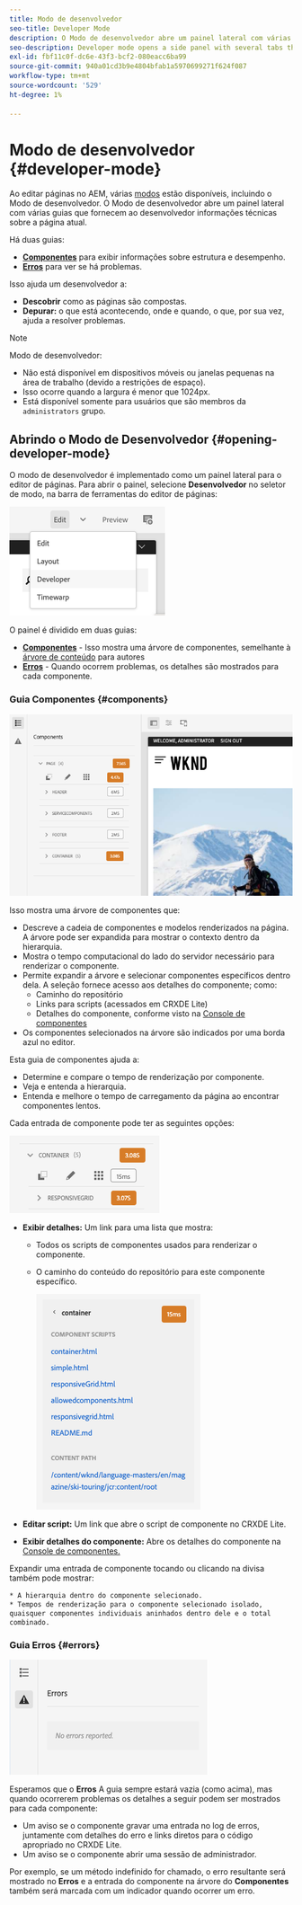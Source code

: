 ```yaml
---
title: Modo de desenvolvedor
seo-title: Developer Mode
description: O Modo de desenvolvedor abre um painel lateral com várias guias que fornecem ao desenvolvedor informações sobre a página atual
seo-description: Developer mode opens a side panel with several tabs that provide a developer with information about the current page
exl-id: fbf11c0f-dc6e-43f3-bcf2-080eacc6ba99
source-git-commit: 940a01cd3b9e4804bfab1a5970699271f624f087
workflow-type: tm+mt
source-wordcount: '529'
ht-degree: 1%

---
```


# Modo de desenvolvedor {#developer-mode}

Ao editar páginas no AEM, várias [modos](/help/sites-cloud/authoring/fundamentals/environment-tools.md#page-modes) estão disponíveis, incluindo o Modo de desenvolvedor. O Modo de desenvolvedor abre um painel lateral com várias guias que fornecem ao desenvolvedor informações técnicas sobre a página atual.

Há duas guias:

* **[Componentes](#components)** para exibir informações sobre estrutura e desempenho.
* **[Erros](#errors)** para ver se há problemas.

Isso ajuda um desenvolvedor a:

* **Descobrir** como as páginas são compostas.
* **Depurar:** o que está acontecendo, onde e quando, o que, por sua vez, ajuda a resolver problemas.

>[!NOTE]
>
>Modo de desenvolvedor:
>
>* Não está disponível em dispositivos móveis ou janelas pequenas na área de trabalho (devido a restrições de espaço).
>  * Isso ocorre quando a largura é menor que 1024px.
>* Está disponível somente para usuários que são membros da `administrators` grupo.


## Abrindo o Modo de Desenvolvedor {#opening-developer-mode}

O modo de desenvolvedor é implementado como um painel lateral para o editor de páginas. Para abrir o painel, selecione **Desenvolvedor** no seletor de modo, na barra de ferramentas do editor de páginas:

![Abrindo modo de desenvolvedor](assets/developer-mode.png)

O painel é dividido em duas guias:

* **[Componentes](#components)** - Isso mostra uma árvore de componentes, semelhante à [árvore de conteúdo](/help/sites-cloud/authoring/fundamentals/environment-tools.md#content-tree) para autores
* **[Erros](#errors)** - Quando ocorrem problemas, os detalhes são mostrados para cada componente.

### Guia Componentes {#components}

![Guia Componentes](assets/developer-mode-components-tab.png)

Isso mostra uma árvore de componentes que:

* Descreve a cadeia de componentes e modelos renderizados na página. A árvore pode ser expandida para mostrar o contexto dentro da hierarquia.
* Mostra o tempo computacional do lado do servidor necessário para renderizar o componente.
* Permite expandir a árvore e selecionar componentes específicos dentro dela. A seleção fornece acesso aos detalhes do componente; como:
   * Caminho do repositório
   * Links para scripts (acessados em CRXDE Lite)
   * Detalhes do componente, conforme visto na [Console de componentes](/help/sites-cloud/authoring/features/components-console.md)
* Os componentes selecionados na árvore são indicados por uma borda azul no editor.

Esta guia de componentes ajuda a:

* Determine e compare o tempo de renderização por componente.
* Veja e entenda a hierarquia.
* Entenda e melhore o tempo de carregamento da página ao encontrar componentes lentos.

Cada entrada de componente pode ter as seguintes opções:

![Exemplo de componente do modo de desenvolvedor](assets/developer-mode-component-example.png)

* **Exibir detalhes:** Um link para uma lista que mostra:
   * Todos os scripts de componentes usados para renderizar o componente.
   * O caminho do conteúdo do repositório para este componente específico.

      ![Exibir Detalhes](assets/developer-mode-view-details.png)

* **Editar script:** Um link que abre o script de componente no CRXDE Lite.

* **Exibir detalhes do componente:** Abre os detalhes do componente na [Console de componentes.](/help/sites-cloud/authoring/features/components-console.md)

Expandir uma entrada de componente tocando ou clicando na divisa também pode mostrar:

    * A hierarquia dentro do componente selecionado.
    * Tempos de renderização para o componente selecionado isolado, quaisquer componentes individuais aninhados dentro dele e o total combinado.

### Guia Erros {#errors}

![A guia de erros](assets/developer-mode-errors-tab.png)

Esperamos que o **Erros** A guia sempre estará vazia (como acima), mas quando ocorrerem problemas os detalhes a seguir podem ser mostrados para cada componente:

* Um aviso se o componente gravar uma entrada no log de erros, juntamente com detalhes do erro e links diretos para o código apropriado no CRXDE Lite.
* Um aviso se o componente abrir uma sessão de administrador.

Por exemplo, se um método indefinido for chamado, o erro resultante será mostrado no **Erros** e a entrada do componente na árvore do **Componentes** também será marcada com um indicador quando ocorrer um erro.

